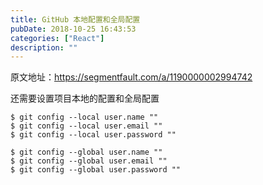 ```yaml
---
title: GitHub 本地配置和全局配置
pubDate: 2018-10-25 16:43:53
categories: ["React"]
description: ""
---
```


原文地址：https://segmentfault.com/a/1190000002994742

还需要设置项目本地的配置和全局配置

```
$ git config --local user.name ""
$ git config --local user.email ""
$ git config --local user.password ""

$ git config --global user.name ""
$ git config --global user.email ""
$ git config --global user.password ""
```
